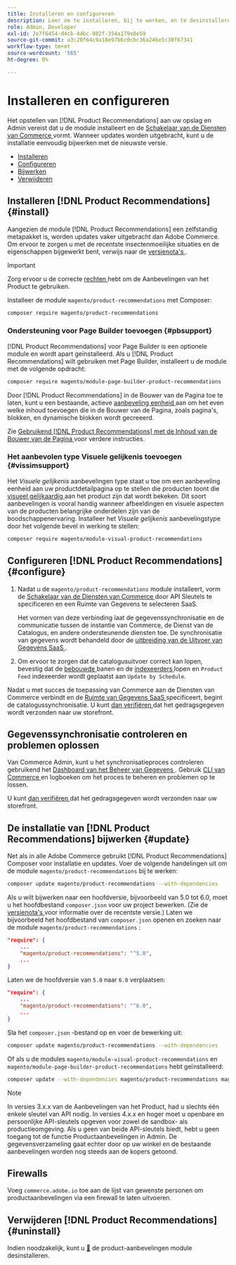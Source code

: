 ```yaml
---
title: Installeren en configureren
description: Leer om te installeren, bij te werken, en te desinstalleren  [!DNL Product Recommendations].
role: Admin, Developer
exl-id: 2e7f6454-d4cb-44bc-982f-354a179e8e59
source-git-commit: a3c20f64c9a18e97b6c0cbc36a246e5c30f67341
workflow-type: tm+mt
source-wordcount: '565'
ht-degree: 0%

---
```


# Installeren en configureren

Het opstellen van [!DNL Product Recommendations] aan uw opslag en Admin vereist dat u de module installeert en de [ Schakelaar van de Diensten van Commerce ](../landing/saas.md) vormt. Wanneer updates worden uitgebracht, kunt u de installatie eenvoudig bijwerken met de nieuwste versie.

- [Installeren](#install)
- [Configureren](#configure)
- [Bijwerken](#update)
- [Verwijderen](#uninstall)

## Installeren [!DNL Product Recommendations] {#install}

Aangezien de module [!DNL Product Recommendations] een zelfstandig metapakket is, worden updates vaker uitgebracht dan Adobe Commerce. Om ervoor te zorgen u met de recentste insectenmoeilijke situaties en de eigenschappen bijgewerkt bent, verwijs naar de [ versienota&#39;s ](release-notes.md).

>[!IMPORTANT]
>
>Zorg ervoor u de correcte [ rechten ](../landing/saas.md#credentials) hebt om de Aanbevelingen van het Product te gebruiken.

Installeer de module `magento/product-recommendations` met Composer:

```bash
composer require magento/product-recommendations
```

### Ondersteuning voor Page Builder toevoegen {#pbsupport}

[!DNL Product Recommendations] voor Page Builder is een optionele module en wordt apart geïnstalleerd. Als u [!DNL Product Recommendations] wilt gebruiken met Page Builder, installeert u de module met de volgende opdracht:

```bash
composer require magento/module-page-builder-product-recommendations
```

Door [!DNL Product Recommendations] in de Bouwer van de Pagina toe te laten, kunt u een bestaande, actieve [ aanbeveling eenheid ](https://experienceleague.adobe.com/nl/docs/commerce-admin/page-builder/add-content/recommendations) aan om het even welke inhoud toevoegen die in de Bouwer van de Pagina, zoals pagina&#39;s, blokken, en dynamische blokken wordt gecreeerd.

Zie [ Gebruikend  [!DNL Product Recommendations]  met de Inhoud van de Bouwer van de Pagina ](page-builder.md) voor verdere instructies.

### Het aanbevolen type Visuele gelijkenis toevoegen {#vissimsupport}

Het _Visuele gelijkenis_ aanbevelingen type staat u toe om een aanbeveling eenheid aan uw productdetailpagina op te stellen die producten toont die [ visueel gelijkaardig ](type.md#visualsim) aan het product zijn dat wordt bekeken. Dit soort aanbevelingen is vooral handig wanneer afbeeldingen en visuele aspecten van de producten belangrijke onderdelen zijn van de boodschappenervaring. Installeer het _Visuele gelijkenis_ aanbevelingstype door het volgende bevel in werking te stellen:

```bash
composer require magento/module-visual-product-recommendations
```

## Configureren [!DNL Product Recommendations] {#configure}

1. Nadat u de `magento/product-recommendations` module installeert, vorm de [ Schakelaar van de Diensten van Commerce ](../landing/saas.md) door API Sleutels te specificeren en een Ruimte van Gegevens te selecteren SaaS.

   Het vormen van deze verbinding laat de gegevenssynchronisatie en de communicatie tussen de instantie van Commerce, de Dienst van de Catalogus, en andere ondersteunende diensten toe. De synchronisatie van gegevens wordt behandeld door de [ uitbreiding van de Uitvoer van Gegevens SaaS ](../data-export/overview.md).

1. Om ervoor te zorgen dat de catalogusuitvoer correct kan lopen, bevestig dat de [ bebouwde ](https://experienceleague.adobe.com/nl/docs/commerce-operations/configuration-guide/cli/configure-cron-jobs) banen en de [ indexeerders ](https://experienceleague.adobe.com/nl/docs/commerce-operations/configuration-guide/cli/manage-indexers) lopen en `Product Feed` indexeerder wordt geplaatst aan `Update by Schedule`.

Nadat u met succes de toepassing van Commerce aan de Diensten van Commerce verbindt en de [ Ruimte van Gegevens SaaS ](../landing/saas.md#saas-configuration) specificeert, begint de catalogussynchronisatie. U kunt [ dan verifiëren ](verify.md) dat het gedragsgegeven wordt verzonden naar uw storefront.

## Gegevenssynchronisatie controleren en problemen oplossen

Van Commerce Admin, kunt u het synchronisatieproces controleren gebruikend het [ Dashboard van het Beheer van Gegevens ](https://experienceleague.adobe.com/nl/docs/commerce-admin/systems/data-transfer/data-dashboard). Gebruik [ CLI van Commerce ](../data-export/data-export-cli-commands.md#troubleshooting) en logboeken om het proces te beheren en problemen op te lossen.

U kunt [ dan verifiëren ](verify.md) dat het gedragsgegeven wordt verzonden naar uw storefront.

## De installatie van [!DNL Product Recommendations] bijwerken {#update}

Net als in alle Adobe Commerce gebruikt [!DNL Product Recommendations] Composer voor installatie en updates. Voer de volgende handelingen uit om de module `magento/product-recommendations` bij te werken:

```bash
composer update magento/product-recommendations --with-dependencies
```

Als u wilt bijwerken naar een hoofdversie, bijvoorbeeld van 5.0 tot 6.0, moet u het hoofdbestand `composer.json` voor uw project bewerken. (Zie de [ versienota&#39;s ](release-notes.md) voor informatie over de recentste versie.) Laten we bijvoorbeeld het hoofdbestand van `composer.json` openen en zoeken naar de module `magento/product-recommendations` :

```json
"require": {
    ...
    "magento/product-recommendations": "^5.0",
    ...
}
```

Laten we de hoofdversie van `5.0` naar `6.0` verplaatsen:

```json
"require": {
    ...
    "magento/product-recommendations": "^6.0",
    ...
}
```

Sla het `composer.json` -bestand op en voer de bewerking uit:

```bash
composer update magento/product-recommendations --with-dependencies
```

Of als u de modules `magento/module-visual-product-recommendations` en `magento/module-page-builder-product-recommendations` hebt geïnstalleerd:

```bash
composer update --with-dependencies magento/product-recommendations magento/module-visual-product-recommendations magento/module-page-builder-product-recommendations
```

>[!NOTE]
>
> In versies 3.x.x van de Aanbevelingen van het Product, had u slechts één enkele sleutel van API nodig. In versies 4.x.x en hoger moet u openbare en persoonlijke API-sleutels opgeven voor zowel de sandbox- als productieomgeving. Als u geen van beide API-sleutels biedt, hebt u geen toegang tot de functie Productaanbevelingen in Admin. De gegevensverzameling gaat echter door op uw winkel en de bestaande aanbevelingen worden nog steeds aan de kopers getoond.

## Firewalls

Voeg `commerce.adobe.io` toe aan de lijst van gewenste personen om productaanbevelingen via een firewall te laten uitvoeren.

## Verwijderen [!DNL Product Recommendations] {#uninstall}

Indien noodzakelijk, kunt u [&#128279;](https://experienceleague.adobe.com/nl/docs/commerce-operations/installation-guide/tutorials/uninstall-modules) de product-aanbevelingen module  desinstalleren.
